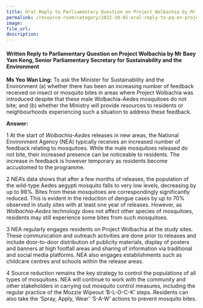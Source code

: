 ```yaml
---  
title: Oral Reply to Parliamentary Question on Project Wolbachia by Mr Baey Yam Keng, Senior Parliamentary Secretary for Sustainability and the Environment
permalink: /resource-room/category/2022-10-05-oral-reply-to-pq-on-project-wolbachia/
image:  
file_url:  
description:  
---  
```

#### Written Reply to Parliamentary Question on Project Wolbachia by Mr Baey Yam Keng, Senior Parliamentary Secretary for Sustainability and the Environment

**Ms Yeo Wan Ling:** To ask the Minister for Sustainability and the Environment (a) whether there has been an increasing number of feedback received on insect or mosquito bites in areas where Project Wolbachia was introduced despite that these male Wolbachia-Aedes mosquitoes do not bite; and (b) whether the Ministry will provide resources to residents or neighbourhoods experiencing such a situation to address these feedback.

**Answer:**

1 At the start of *Wolbachia-Aedes* releases in new areas, the National Environment Agency (NEA) typically receives an increased number of feedback relating to mosquitoes. While the male mosquitoes released do not bite, their increased presence can be noticeable to residents. The increase in feedback is however temporary as residents become accustomed to the programme.

2 NEA’s data shows that after a few months of releases, the population of the wild-type Aedes aegypti mosquito falls to very low levels, decreasing by up to 98%. Bites from these mosquitoes are correspondingly significantly reduced. This is evident in the reduction of dengue cases by up to 70% observed in study sites with at least one year of releases. However, as *Wolbachia-Aedes* technology does not affect other species of mosquitoes, residents may still experience some bites from such mosquitoes. 

3 NEA regularly engages residents on Project Wolbachia at the study sites. These communication and outreach activities are done prior to releases and include door-to-door distribution of publicity materials, display of posters and banners at high footfall areas and sharing of information via traditional and social media platforms. NEA also engages establishments such as childcare centres and schools within the release areas.

4 Source reduction remains the key strategy to control the populations of all types of mosquitoes. NEA will continue to work with the community and other stakeholders in carrying out mosquito control measures, including the regular practice of the Mozzie Wipeout ‘B-L-O-C-K’ steps. Residents can also take the ‘Spray, Apply, Wear’ ‘S-A-W’ actions to prevent mosquito bites.
